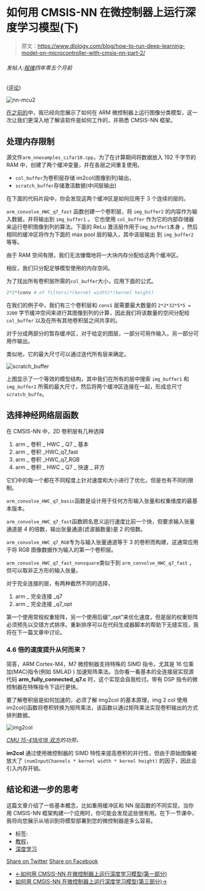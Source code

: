 # 如何用 CMSIS-NN 在微控制器上运行深度学习模型(下)

> 原文：<https://www.dlology.com/blog/how-to-run-deep-learning-model-on-microcontroller-with-cmsis-nn-part-2/>

###### 发帖人:[程维](/blog/author/Chengwei/)四年零五个月前

([评论](/blog/how-to-run-deep-learning-model-on-microcontroller-with-cmsis-nn-part-2/#disqus_thread))

![nn-mcu2](img/6546f9a8bdd87f2ebbb784481d4ca38e.png)

[在之前的](https://www.dlology.com/blog/how-to-run-deep-learning-model-on-microcontroller-with-cmsis-nn/)中，我已经向您展示了如何在 ARM 微控制器上运行图像分类模型，这一次让我们更深入地了解该软件是如何工作的，并熟悉 CMSIS-NN 框架。

## 处理内存限制

源文件<g class="gr_ gr_91 gr-alert gr_gramm gr_inline_cards gr_run_anim Style multiReplace" id="91" data-gr-id="91">`arm_nnexamples_cifar10.cpp`<g class="gr_ gr_91 gr-alert gr_gramm gr_inline_cards gr_disable_anim_appear Style multiReplace" id="91" data-gr-id="91">，</g>为了在计算期间将数据放入 192 千字节的 RAM 中，创建了两个缓冲变量，并在各层之间重复使用。</g>

*   `col_buffer`为卷积层存储 im2col(图像到列)输出，
*   `scratch_buffer`存储激活数据(中间层输出)

在下面的代码片段中，你会发现这两个缓冲区是如何应用于 3 个连续的层的。

`arm_convolve_HWC_q7_fast` <g class="gr_ gr_82 gr-alert gr_gramm gr_inline_cards gr_run_anim Grammar only-ins replaceWithoutSep" id="82" data-gr-id="82">函数</g>创建一个卷积层，将 `img_buffer2` <g class="gr_ gr_87 gr-alert gr_gramm gr_inline_cards gr_disable_anim_appear Style multiReplace" id="87" data-gr-id="87">的内容<g class="gr_ gr_87 gr-alert gr_gramm gr_inline_cards gr_run_anim Style multiReplace" id="87" data-gr-id="87">作为</g>输入数据，并将<g class="gr_ gr_92 gr-alert gr_gramm gr_inline_cards gr_run_anim Style multiReplace" id="92" data-gr-id="92">输出到</g> `img_buffer1` <g class="gr_ gr_92 gr-alert gr_gramm gr_inline_cards gr_disable_anim_appear Style multiReplace" id="92" data-gr-id="92"><g class="gr_ gr_86 gr-alert gr_gramm gr_inline_cards gr_run_anim Style replaceWithoutSep" id="86" data-gr-id="86">。</g></g> <g class="gr_ gr_86 gr-alert gr_gramm gr_inline_cards gr_disable_anim_appear Style replaceWithoutSep" id="86" data-gr-id="86">它</g>也<g class="gr_ gr_88 gr-alert gr_gramm gr_inline_cards gr_run_anim Style multiReplace" id="88" data-gr-id="88">使用</g> `col_buffer` <g class="gr_ gr_88 gr-alert gr_gramm gr_inline_cards gr_disable_anim_appear Style multiReplace" id="88" data-gr-id="88">作为它的内部存储器来运行卷积图像到列的算法。下面的 ReLu 激活层作用于<g class="gr_ gr_81 gr-alert gr_gramm gr_inline_cards gr_run_anim Grammar only-del replaceWithoutSep" id="81" data-gr-id="81">`img_buffer1`<g class="gr_ gr_81 gr-alert gr_gramm gr_inline_cards gr_disable_anim_appear Grammar only-del replaceWithoutSep" id="81" data-gr-id="81"><g class="gr_ gr_89 gr-alert gr_gramm gr_inline_cards gr_disable_anim_appear Style multiReplace" id="89" data-gr-id="89"><g class="gr_ gr_89 gr-alert gr_gramm gr_inline_cards gr_disable_anim_appear Style multiReplace" id="89" data-gr-id="89">本身</g></g> ，然后相同的缓冲区将作为下面的 max pool 层的输入，其中该层输出 <g class="gr_ gr_90 gr-alert gr_gramm gr_inline_cards gr_run_anim Style multiReplace" id="90" data-gr-id="90"><g class="gr_ gr_83 gr-alert gr_spell gr_inline_cards gr_run_anim ContextualSpelling multiReplace" id="83" data-gr-id="83">到</g></g> `img_buffer2` <g class="gr_ gr_90 gr-alert gr_gramm gr_inline_cards gr_disable_anim_appear Style multiReplace" id="90" data-gr-id="90">等等。</g></g></g></g></g>

由于 RAM 空间有限，我们无法慷慨地将一大块内存分配给这两个缓冲区。

相反，我们只分配足够模型使用的内存空间。

为了找出所有卷积层所需的<g class="gr_ gr_70 gr-alert gr_gramm gr_inline_cards gr_run_anim Style multiReplace" id="70" data-gr-id="70">`col_buffer`<g class="gr_ gr_70 gr-alert gr_gramm gr_inline_cards gr_disable_anim_appear Style multiReplace" id="70" data-gr-id="70">大小</g>，应用下面的公式。</g>

```py
2*2*(conv # of filters)*(kernel width)*(kernel height)
```

在我们的例子中，我们有三个卷积层<g class="gr_ gr_72 gr-alert gr_gramm gr_inline_cards gr_run_anim Style multiReplace" id="72" data-gr-id="72">和</g> `conv1` <g class="gr_ gr_72 gr-alert gr_gramm gr_inline_cards gr_disable_anim_appear Style multiReplace" id="72" data-gr-id="72">层</g>需要最大数量<g class="gr_ gr_73 gr-alert gr_gramm gr_inline_cards gr_run_anim Style multiReplace" id="73" data-gr-id="73">的</g> `2*2*32*5*5 = 3200` <g class="gr_ gr_73 gr-alert gr_gramm gr_inline_cards gr_disable_anim_appear Style multiReplace" id="73" data-gr-id="73">字节</g>缓冲空间来进行其图像到列的计算，因此我们将该数量的空间<g class="gr_ gr_74 gr-alert gr_gramm gr_inline_cards gr_run_anim Style multiReplace" id="74" data-gr-id="74">分配给</g> `col_buffer` <g class="gr_ gr_74 gr-alert gr_gramm gr_inline_cards gr_disable_anim_appear Style multiReplace" id="74" data-gr-id="74">以及在所有其他卷积层之间共享的</g>。

对于分成两部分的暂存缓冲区，对于给定的图层，一部分可用作输入，另一部分可用作输出。

类似地，它的最大尺寸可以通过迭代所有层来确定。

![scratch_buffer](img/7022803637458e9f38763229b5b68c39.png)

上图显示了一个等效的模型结构，其中我们在所有的层中搜索 `img_buffer1` <g class="gr_ gr_68 gr-alert gr_gramm gr_inline_cards gr_run_anim Style multiReplace" id="68" data-gr-id="68"><g class="gr_ gr_67 gr-alert gr_gramm gr_inline_cards gr_disable_anim_appear Style multiReplace" id="67" data-gr-id="67">和</g></g> `img_buffer2` <g class="gr_ gr_68 gr-alert gr_gramm gr_inline_cards gr_disable_anim_appear Style multiReplace" id="68" data-gr-id="68">所需的最大尺寸<g class="gr_ gr_67 gr-alert gr_gramm gr_inline_cards gr_run_anim Style multiReplace" id="67" data-gr-id="67">，然后将两个缓冲区连接在一起，形成总尺寸<g class="gr_ gr_69 gr-alert gr_gramm gr_inline_cards gr_run_anim Style multiReplace" id="69" data-gr-id="69">`scratch_buffe`<g class="gr_ gr_69 gr-alert gr_gramm gr_inline_cards gr_disable_anim_appear Style multiReplace" id="69" data-gr-id="69">。</g></g></g></g>

## 选择神经网络层函数

在 CMSIS-NN 中，2D 卷积层有几种选择

1.  arm _ 卷积 _ HWC _ Q7 _ 基本
2.  arm _ 卷积 _HWC_q7_fast
3.  arm _ 卷积 _HWC_q7_RGB
4.  arm _ 卷积 _ HWC _ Q7 _ 快速 _ 非方

它们中的每一个都在不同程度上针对速度和大小进行了优化，但是也有不同的限制。

<g class="gr_ gr_59 gr-alert gr_gramm gr_inline_cards gr_run_anim Style multiReplace" id="59" data-gr-id="59">`arm_convolve_HWC_q7_basic`<g class="gr_ gr_59 gr-alert gr_gramm gr_inline_cards gr_disable_anim_appear Style multiReplace" id="59" data-gr-id="59">函数</g>是设计用于任何方形输入张量和权重维度的最基本版本。</g>

<g class="gr_ gr_77 gr-alert gr_gramm gr_inline_cards gr_run_anim Style multiReplace" id="77" data-gr-id="77">`arm_convolve_HWC_q7_fast`<g class="gr_ gr_77 gr-alert gr_gramm gr_inline_cards gr_disable_anim_appear Style multiReplace" id="77" data-gr-id="77">函数</g>顾名思义运行速度比前一个快，但要求输入张量通道是 4 的倍数，输出张量通道(滤波器数量)是 2 的倍数。</g>

`arm_convolve_HWC_q7_RGB`专为与输入张量通道等于 3 的卷积而构建，这通常应用于将 RGB 图像数据作为输入的第一个卷积层。

`arm_convolve_HWC_q7_fast_nonsquare`类似于<g class="gr_ gr_78 gr-alert gr_gramm gr_inline_cards gr_run_anim Style multiReplace" id="78" data-gr-id="78">到</g> `arm_convolve_HWC_q7_fast` <g class="gr_ gr_78 gr-alert gr_gramm gr_inline_cards gr_disable_anim_appear Style multiReplace" id="78" data-gr-id="78">，</g>但可以取非正方形的输入张量。

对于完全连接的层，有两种截然不同的选择，

1.  arm _ 完全连接 _q7
2.  arm _ 完全连接 _q7_opt

第一个使用常规权重矩阵，另一个使用后缀“_opt”来优化速度，但是层的权重矩阵必须预先以交错方式排序。重新排序可以在代码生成器脚本的帮助下无缝实现，我将在下一篇文章中讨论。

### 4.6 倍的速度提升从何而来？

简答，ARM Cortex-M4，M7 微控制器支持特殊的 SIMD 指令，尤其是 16 位乘加(MAC)指令(例如 SMLAD ) 加速矩阵乘法。当你看一看基本的全连接层实现源代码 **arm_fully_connected_q7.c** 时，这个实现会自我检讨。带有 DSP 指令的微控制器在特殊指令下运行更快。

要了解卷积层是如何加速的，必须了解 img2col 的基本原理，img 2 col 使用 im2col()函数将卷积转换为矩阵乘法，该函数以通过矩阵乘法实现卷积输出的方式排列数据。

![img2col](img/a80edd939102bca0b598aed81b0bd001.png)

*[CMU 15-418/618 双方](http://15418.courses.cs.cmu.edu/fall2017/lecture/dnn/slide_023)的功劳。*

**im2col** 通过使用微控制器的 SIMD 特性来提高卷积的并行性，但由于原始图像被放大了 `(numInputChannels * kernel width * kernel height)` <g class="gr_ gr_62 gr-alert gr_gramm gr_inline_cards gr_disable_anim_appear Style multiReplace" id="62" data-gr-id="62">的因子<g class="gr_ gr_62 gr-alert gr_gramm gr_inline_cards gr_run_anim Style multiReplace" id="62" data-gr-id="62">，因此会引入内存开销。</g></g>

## 结论和进一步的思考

这篇文章介绍了一些基本概念，比如重用缓冲区和 NN 层函数的不同实现，当你用 <g class="gr_ gr_61 gr-alert gr_gramm gr_inline_cards gr_run_anim Grammar only-ins doubleReplace replaceWithoutSep" id="61" data-gr-id="61">CMSIS-NN</g> 框架构建一个应用时，你可能会发现这些很有用。在下一节课中，我将向您展示从培训到将模型部署到您的微控制器是多么容易。

*   标签:
*   [教程](/blog/tag/tutorial/)，
*   [深度学习](/blog/tag/deep-learning/)

[Share on Twitter](https://twitter.com/intent/tweet?url=https%3A//www.dlology.com/blog/how-to-run-deep-learning-model-on-microcontroller-with-cmsis-nn-part-2/&text=How%20to%20run%20deep%20learning%20model%20on%20microcontroller%20with%20CMSIS-NN%20%28Part%202%29) [Share on Facebook](https://www.facebook.com/sharer/sharer.php?u=https://www.dlology.com/blog/how-to-run-deep-learning-model-on-microcontroller-with-cmsis-nn-part-2/)

*   [←如何用 CMSIS-NN 在微控制器上运行深度学习模型(第一部分)](/blog/how-to-run-deep-learning-model-on-microcontroller-with-cmsis-nn/)
*   [如何用 CMSIS-NN 在微控制器上运行深度学习模型(第三部分)→](/blog/how-to-run-deep-learning-model-on-microcontroller-with-cmsis-nn-part-3/)